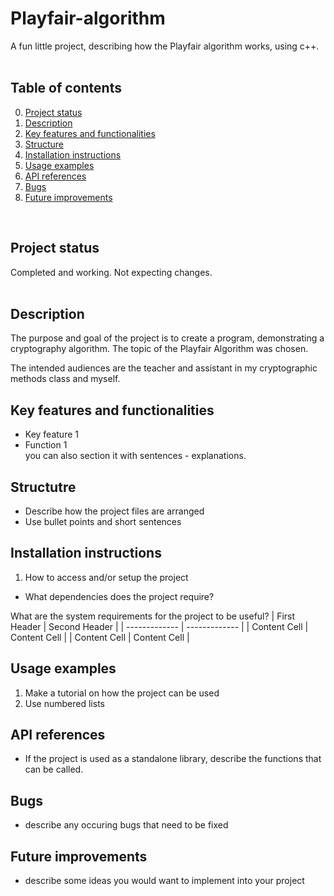 # Playfair-algorithm
A fun little project, describing how the Playfair algorithm works, using c++. 
<br/>
<br/>

## Table of contents
0. [Project status](#Project-status)
1. [Description](#Description)
2. [Key features and functionalities](#Key-features-and-functionalities)
3. [Structure](#Structure)
4. [Installation instructions](#Installation-instructions)
5. [Usage examples](#Usage-examples)
6. [API references](#API-references)
7. [Bugs](#Bugs)
8. [Future improvements](#Futute-improvements)
<br/>
<h2>Project status</h2>
Completed and working. Not expecting changes.
<br/>
<br/>

## Description
The purpose and goal of the project is to create a program, demonstrating a cryptography algorithm. The topic of the Playfair Algorithm was chosen. 

The intended audiences are the teacher and assistant in my cryptographic methods class and myself.

## Key features and functionalities
* Key feature 1
* Function 1 <br/>
you can also section it with sentences - explanations.


## Structutre
* Describe how the project files are arranged
* Use bullet points and short sentences 

## Installation instructions
1. How to access and/or setup the project
* What dependencies does the project require?

What are the system requirements for the project to be useful?
| First Header  | Second Header |
| ------------- | ------------- |
| Content Cell  | Content Cell  |
| Content Cell  | Content Cell  |

## Usage examples
1. Make a tutorial on how the project can be used
2. Use numbered lists


## API references
* If the project is used as a standalone library, describe the functions that can be called.


## Bugs
* describe any occuring bugs that need to be fixed


## Future improvements
* describe some ideas you would want to implement into your project
